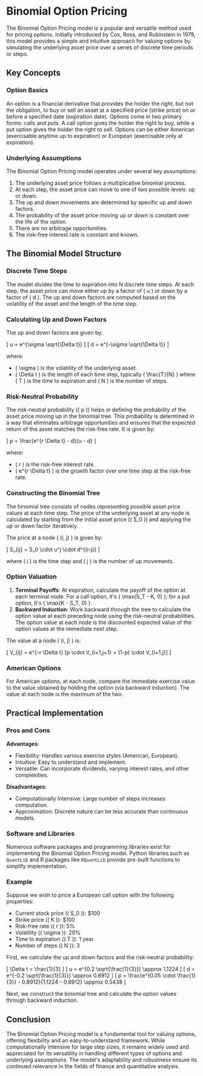 # Binomial Option Pricing

The Binomial Option Pricing model is a popular and versatile method used for pricing options. Initially introduced by Cox, Ross, and Rubinstein in 1979, this model provides a simple and intuitive approach for valuing options by simulating the underlying asset price over a series of discrete time periods or steps.

## Key Concepts

### Option Basics

An option is a financial derivative that provides the holder the right, but not the obligation, to buy or sell an asset at a specified price (strike price) on or before a specified date (expiration date). Options come in two primary forms: calls and puts. A call option gives the holder the right to buy, while a put option gives the holder the right to sell. Options can be either American (exercisable anytime up to expiration) or European (exercisable only at expiration).

### Underlying Assumptions

The Binomial Option Pricing model operates under several key assumptions:
1. The underlying asset price follows a multiplicative binomial process.
2. At each step, the asset price can move to one of two possible levels: up or down.
3. The up and down movements are determined by specific up and down factors.
4. The probability of the asset price moving up or down is constant over the life of the option.
5. There are no arbitrage opportunities.
6. The risk-free interest rate is constant and known.

## The Binomial Model Structure

### Discrete Time Steps

The model divides the time to expiration into N discrete time steps. At each step, the asset price can move either up by a factor of \( u \) or down by a factor of \( d \). The up and down factors are computed based on the volatility of the asset and the length of the time step.

### Calculating Up and Down Factors

The up and down factors are given by:

\[ u = e^{\sigma \sqrt{\Delta t}} \]
\[ d = e^{-\sigma \sqrt{\Delta t}} \]

where:
- \( \sigma \) is the volatility of the underlying asset.
- \( \Delta t \) is the length of each time step, typically \( \frac{T}{N} \) where \( T \) is the time to expiration and \( N \) is the number of steps.

### Risk-Neutral Probability

The risk-neutral probability (\( p \)) helps in defining the probability of the asset price moving up in the binomial tree. This probability is determined in a way that eliminates arbitrage opportunities and ensures that the expected return of the asset matches the risk-free rate. It is given by:

\[ p = \frac{e^{r \Delta t} - d}{u - d} \]

where:
- \( r \) is the risk-free interest rate.
- \( e^{r \Delta t} \) is the growth factor over one time step at the risk-free rate.

### Constructing the Binomial Tree

The binomial tree consists of nodes representing possible asset price values at each time step. The price of the underlying asset at any node is calculated by starting from the initial asset price (\( S_0 \)) and applying the up or down factor iteratively.

The price at a node \( (i, j) \) is given by:

\[ S_{ij} = S_0 \cdot u^j \cdot d^{(i-j)} \]

where \( i \) is the time step and \( j \) is the number of up movements.

### Option Valuation

1. **Terminal Payoffs**: At expiration, calculate the payoff of the option at each terminal node. For a call option, it's \( \max(S_T - K, 0) \); for a put option, it's \( \max(K - S_T, 0) \).
2. **Backward Induction**: Work backward through the tree to calculate the option value at each preceding node using the risk-neutral probabilities. The option value at each node is the discounted expected value of the option values at the immediate next step.

The value at a node \( (i, j) \) is:

\[ V_{ij} = e^{-r \Delta t} [p \cdot V_{i+1,j+1} + (1-p) \cdot V_{i+1,j}] \]

### American Options

For American options, at each node, compare the immediate exercise value to the value obtained by holding the option (via backward induction). The value at each node is the maximum of the two.

## Practical Implementation

### Pros and Cons

**Advantages**:
- Flexibility: Handles various exercise styles (American, European).
- Intuitive: Easy to understand and implement.
- Versatile: Can incorporate dividends, varying interest rates, and other complexities.

**Disadvantages**:
- Computationally Intensive: Large number of steps increases computation.
- Approximation: Discrete nature can be less accurate than continuous models.

### Software and Libraries

Numerous software packages and programming libraries exist for implementing the Binomial Option Pricing model. Python libraries such as `QuantLib` and R packages like `RQuantLib` provide pre-built functions to simplify implementation.

### Example

Suppose we wish to price a European call option with the following properties:
- Current stock price (\( S_0 \)): $100
- Strike price (\( K \)): $100
- Risk-free rate (\( r \)): 5%
- Volatility (\( \sigma \)): 20%
- Time to expiration (\( T \)): 1 year
- Number of steps (\( N \)): 3

First, we calculate the up and down factors and the risk-neutral probability:

\[ \Delta t = \frac{1}{3} \]
\[ u = e^{0.2 \sqrt{\frac{1}{3}}} \approx 1.1224 \]
\[ d = e^{-0.2 \sqrt{\frac{1}{3}}} \approx 0.8912 \]
\[ p = \frac{e^{0.05 \cdot \frac{1}{3}} - 0.8912}{1.1224 - 0.8912} \approx 0.5438 \]

Next, we construct the binomial tree and calculate the option values through backward induction.

## Conclusion

The Binomial Option Pricing model is a fundamental tool for valuing options, offering flexibility and an easy-to-understand framework. While computationally intensive for large step sizes, it remains widely used and appreciated for its versatility in handling different types of options and underlying assumptions. The model's adaptability and robustness ensure its continued relevance in the fields of finance and quantitative analysis.